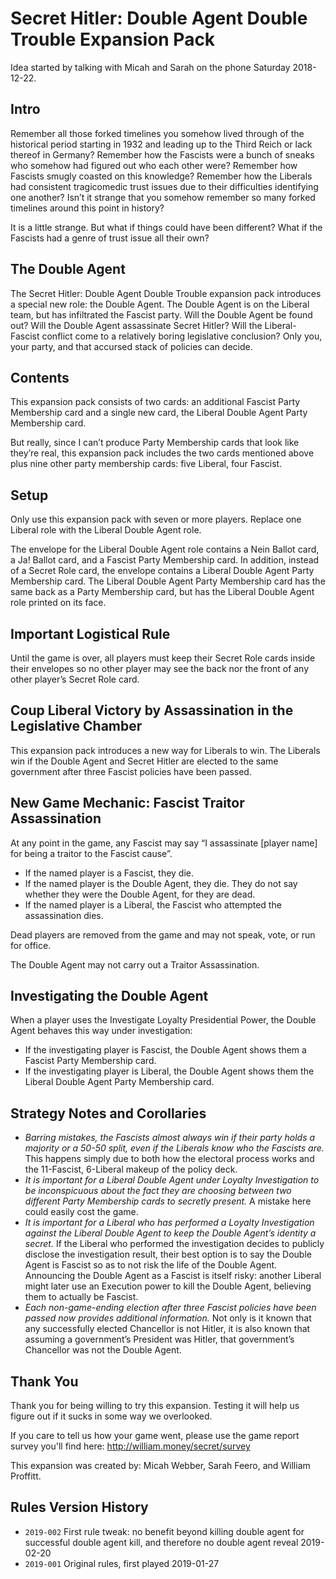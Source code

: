 # Secret Hitler: Double Agent Double Trouble Expansion Pack
Idea started by talking with Micah and Sarah on the phone Saturday 2018-12-22.

## Intro
Remember all those forked timelines you somehow lived through of the historical period starting in 1932 and leading up to the Third Reich or lack thereof in Germany? Remember how the Fascists were a bunch of sneaks who somehow had figured out who each other were? Remember how Fascists smugly coasted on this knowledge? Remember how the Liberals had consistent tragicomedic trust issues due to their difficulties identifying one another? Isn’t it strange that you somehow remember so many forked timelines around this point in history?

It is a little strange. But what if things could have been different? What if the Fascists had a genre of trust issue all their own?

## The Double Agent
The Secret Hitler: Double Agent Double Trouble expansion pack introduces a special new role: the Double Agent. The Double Agent is on the Liberal team, but has infiltrated the Fascist party. Will the Double Agent be found out? Will the Double Agent assassinate Secret Hitler? Will the Liberal-Fascist conflict come to a relatively boring legislative conclusion? Only you, your party, and that accursed stack of policies can decide.

## Contents
This expansion pack consists of two cards: an additional Fascist Party Membership card and a single new card, the Liberal Double  Agent Party Membership card.

But really, since I can’t produce Party Membership cards that look like they’re real, this expansion pack includes the two cards mentioned above plus nine other party membership cards: five Liberal, four Fascist.

## Setup
Only use this expansion pack with seven or more players. Replace one Liberal role with the  Liberal Double Agent role.

The envelope for the Liberal Double Agent role contains a Nein Ballot card, a Ja! Ballot card, and a Fascist Party Membership card.  In addition, instead of a Secret Role card, the envelope contains a Liberal Double Agent Party Membership card. The Liberal Double Agent Party Membership card has the same back as a Party Membership card, but has the Liberal Double Agent role printed on its face.

## Important Logistical Rule
Until the game is over, all players must keep their Secret Role cards inside their envelopes so no other player may see the back nor the front of any other player’s Secret Role card.

## Coup Liberal Victory by Assassination in the Legislative Chamber
This expansion pack introduces a new way for Liberals to win. The Liberals win if the Double Agent and Secret Hitler are elected to the same government after three Fascist policies have been passed.

## New Game Mechanic: Fascist Traitor Assassination
At any point in the game, any Fascist may say “I assassinate [player name] for being a traitor to the Fascist cause”.

* If the named player is a Fascist, they die.
* If the named player is the Double Agent, they die. They do not say whether they were the Double Agent, for they are dead.
* If the named player is a Liberal, the Fascist who attempted the assassination dies.

Dead players are removed from the game and may not speak, vote, or run for office.

The Double Agent may not carry out a Traitor Assassination.

## Investigating the Double Agent
When a player uses the Investigate Loyalty Presidential Power, the Double Agent behaves this way under investigation:

* If the investigating player is Fascist, the Double Agent shows them a Fascist Party Membership card.
* If the investigating player is Liberal, the Double Agent shows them the Liberal Double Agent Party Membership card.

## Strategy Notes and Corollaries

* *Barring mistakes, the Fascists almost always win if their party holds a majority or a 50-50 split, even if the Liberals know who the Fascists are.* This happens simply due to both how the electoral process works and the 11-Fascist, 6-Liberal makeup of the policy deck.
* *It is important for a Liberal Double Agent under Loyalty Investigation to be inconspicuous about the fact they are choosing between two different Party Membership cards to secretly present.* A mistake here could easily cost the game.
* *It is important for a Liberal who has performed a Loyalty Investigation against the Liberal Double Agent to keep the Double Agent’s identity a secret.* If the Liberal who performed the investigation decides to publicly disclose the investigation result, their best option is to say the Double Agent is Fascist so as to not risk the life of the Double Agent. Announcing the Double Agent as a Fascist is itself risky: another Liberal might later use an Execution power to kill the Double Agent, believing them to actually be Fascist.
* *Each non-game-ending election after three Fascist policies have been passed now provides additional information.* Not only is it known that any successfully elected Chancellor is not Hitler, it is also known that assuming a government’s President was Hitler, that government’s Chancellor was not the Double Agent.

## Thank You

Thank you for being willing to try this expansion. Testing it will help us figure out if it sucks in some way we overlooked.

If you care to tell us how your game went, please use the game report survey you'll find here: http://william.money/secret/survey

This expansion was created by: Micah Webber, Sarah Feero, and William Proffitt.


## Rules Version History

* `2019-002` First rule tweak: no benefit beyond killing double agent for successful double agent kill, and therefore no double agent reveal 2019-02-20
* `2019-001` Original rules, first played 2019-01-27